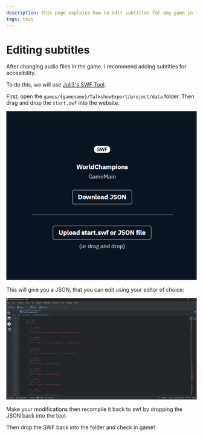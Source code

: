 ```yaml
---
description: This page explains how to edit subtitles for any game in the Jackbox series
tags: text
---
```


# Editing subtitles

After changing audio files in the game, I recommend adding subtitles for accesibility.

To do this, we will use [Juli3's SWF Tool](https://www.juli3.net/swf).

First, open the `games/{gamename}/TalkshowExport/project/data` folder. Then drag and drop the `start.swf` into the website.

![](/assets/image_(35).png)

This will give you a JSON, that you can edit using your editor of choice:

![](/assets/image_(36).png)

Make your modifications then recompile it back to swf by dropping the JSON back into the tool.

Then drop the SWF back into the folder and check in game!
